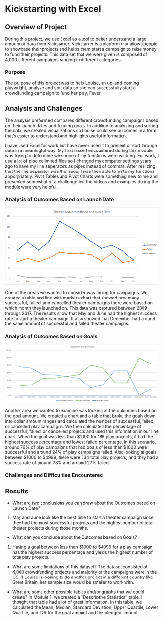 # Kickstarting with Excel

## Overview of Project

During this project, we use Excel as a tool to better understand a large amount of data from Kickstarter. Kickstarter is a platform that allows people to showcase their projects and helps them start a campaign to raise money to fund their projects. This data set that we were given is composed of 4,000 different campaigns ranging in different categories. 

### Purpose

The purpose of this project was to help Louise, an up-and-coming playwright, analyze and sort data so she can successfully start a crowdfunding campaign to fund her play, Fever. 

## Analysis and Challenges

The analysis preformed compares different crowdfunding campaigns based on their launch dates and funding goals. In addition to analyzing and sorting the data, we created visualizations so Louise could see outcomes in a form that’s easier to understand and highlights useful information.

I have used Excel for work but have never used it to present or sort through data in a meaningful way. My first issue I encountered during this module was trying to determine why none of my functions were working. For work, I use a lot of pipe delimited files so I changed my computer settings years ago to have my line seperators as pipes instead of commas. After realizing that the line seperator was the issue, I was then able to write my functions apporpriately. Pivot Tables and Pivot Charts were something new to me and presented somewhat of a challenge but the videos and examples during the module were very helpful.  

### Analysis of Outcomes Based on Launch Date

![Theater_Outcomes_vs_Launch](/Resources/Theater_Outcomes_vs_Launch.png)

One of the areas we wanted to consider was timing for campaigns. We created a table and line with markers chart that showed how many successful, failed, and cancelled theater campaigns there were based on which month they launched on. This data was captured between 2009 through 2017. The results show that May and June had the highest success rate to start a theater campaign. It also showed that December had around the same amount of successful and failed theater campaigns.

### Analysis of Outcomes Based on Goals

![Outcomes_vs_Goals](/Resources/Outcomes_vs_Goals.png)

Another area we wanted to examine was looking at the outcomes based on the goal amount. We created a chart and a table that broke the goals down into dollar amount ranges and calculated the number of successful, failed, or cancelled play campaigns. We then calculated the percentage of successful, failed, or cancelled projects and used this information in our line chart. When the goal was less than $1000 for 186 play projects, it had the highest success percentage and lowest failed percentage. In this scenario, around 76% of play campaigns that had goals of less than $1000 were successful and around 24% of play campaigns failed. Also looking at goals between $1000 to $4999, there were 534 total play projects, and they had a success rate of around 73% and around 27% failed.

### Challenges and Difficulties Encountered

## Results

- What are two conclusions you can draw about the Outcomes based on Launch Date?
1. May and June look like the best time to start a theater campaign since they had the most successful projects and the highest number of total theater projects during those months.

- What can you conclude about the Outcomes based on Goals?
1. Having a goal between less than $1000 to $4999 for a play campaign has the highest success percentage and yields the highest number of total play projects.

- What are some limitations of this dataset?
The dataset consisted of 4,000 crowdfunding projects and majority of the campaigns were in the US. If Louise is looking to do another project in a different country like Great Britain, her sample size would be smaller to work with.   

- What are some other possible tables and/or graphs that we could create?
In Module 1, we created a "Descriptive Statistics" table, I thought that table had a lot of great information. In this table, we calculated the Mean, Median, Standard Deviation, Upper Quartile, Lower Quartile, and IQR for the goal amount and the pledged amount. 
